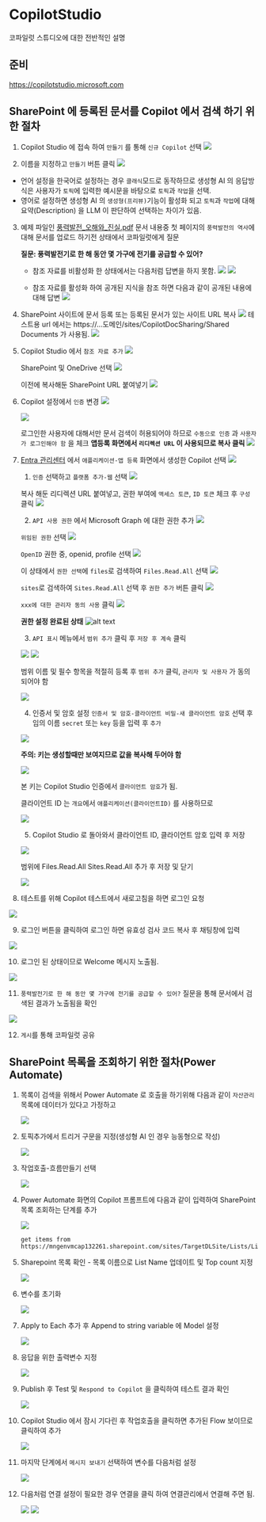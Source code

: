 # CopilotStudio
코파일럿 스튜디오에 대한 전반적인 설명

## 준비

https://copilotstudio.microsoft.com 




## SharePoint 에 등록된 문서를 Copilot 에서 검색 하기 위한 절차

1. Copilot Studio 에 접속 하여 `만들기` 를 통해 `신규 Copilot` 선택
![](images/2024-06-26-17-48-48.png)

2. 이름을 지정하고 `만들기` 버튼 클릭
![](images/2024-06-26-17-52-17.png)
- 언어 설정을 한국어로 설정하는 경우 `클래식`모드로 동작하므로 생성형 AI 의 응답방식은 사용자가 `토픽`에 입력한 예시문을 바탕으로 `토픽`과 `작업`을 선택.
- 영어로 설정하면 생성형 AI 의 `생성형(프리뷰)`기능이 활성화 되고 `토픽`과 `작업`에 대해 요약(Description) 을 LLM 이 판단하여 선택하는 차이가 있음.

3. 예제 파일인 [풍력발전_오해와_진실.pdf](files/풍력발전_오해와_진실.pdf) 문서 내용중 
첫 페이지의 `풍력발전의 역사`에 대해 문서를 업로드 하기전 상태에서 코파일럿에게 질문

    **질문: 풍력발전기로 한 해 동안 몇 가구에 전기를 공급할 수 있어?**

    - 참조 자료를 비활성화 한 상태에서는 다음처럼 답변을 하지 못함.
    ![](images/2024-06-26-18-04-31.png)
    ![](images/2024-06-26-18-16-51.png)

    - 참조 자료를 활성화 하여 공개된 지식을 참조 하면 다음과 같이 공개된 내용에 대해 답변
    ![](images/2024-06-26-18-16-12.png)

4. SharePoint 사이트에 문서 등록 또는 등록된 문서가 있는 사이트 URL 복사
    ![](images/2024-06-26-18-20-02.png)
    테스트용 url 에서는 https://...도메인/sites/CopilotDocSharing/Shared Documents 가 사용됨.
    ![](images/2024-06-26-18-22-25.png)

5. Copilot Studio 에서 `참조 자료 추가`
    ![](images/2024-06-26-18-24-20.png)

    SharePoint 및 OneDrive 선택
    ![](images/2024-06-26-18-25-10.png)

    이전에 복사해둔 SharePoint URL 붙여넣기
    ![](images/2024-06-26-18-27-42.png)

6. Copilot 설정에서 `인증` 변경
    ![](images/2024-06-26-18-29-47.png)

    ![](images/2024-06-26-18-30-04.png)

    로그인한 사용자에 대해서만 문서 검색이 허용되어야 하므로 `수동으로 인증` 과 `사용자가 로그인해야 함` 을 체크
    **앱등록 화면에서 `리디렉션 URL` 이 사용되므로 복사 클릭**
    ![](images/2024-06-26-18-32-36.png)

7. [Entra 관리센터](https://entra.microsoft.com) 에서 `애플리케이션-앱 등록` 화면에서 생성한 Copilot 선택
    ![](images/2024-06-26-18-36-56.png)

    1. `인증` 선택하고 `플랫폼 추가-웹` 선택
    ![](images/2024-06-26-18-57-38.png)

    복사 해둔 리디렉션 URL 붙여넣고, 권한 부여에 `액세스 토큰`, `ID 토큰` 체크 후 `구성` 클릭
    ![](images/2024-06-26-18-58-53.png)
    

    2. `API 사용 권한` 에서 Microsoft Graph 에 대한 권한 추가
    ![](images/2024-06-26-18-38-12.png)

    `위임된 권한` 선택
    ![](images/2024-06-26-18-39-33.png)

    `OpenID` 권한 중, openid, profile 선택
    ![](images/2024-06-26-18-40-09.png)

    이 상태에서 `권한 선택`에 `files`로 검색하여 `Files.Read.All` 선택
    ![](images/2024-06-26-18-41-13.png)

    `sites`로 검색하여 `Sites.Read.All` 선택 후 `권한 추가` 버튼 클릭
    ![](images/2024-06-26-18-42-07.png)

    `xxx에 대한 관리자 동의 사용` 클릭
    ![](images/2024-06-26-18-43-04.png)

    **권한 설정 완료된 상태**
    ![alt text](images/image.png)

    3. `API 표시` 메뉴에서 `범위 추가` 클릭 후 `저장 후 계속` 클릭

    ![](images/2024-06-26-18-45-25.png)
    ![](images/2024-06-26-18-46-05.png)

    범위 이름 및 필수 항목을 적절히 등록 후 `범위 추가` 클릭, `관리자 및 사용자` 가 동의 되어야 함

    ![](images/2024-06-26-18-47-24.png)

    4. 인증서 및 암호 설정
    `인증서 및 암호-클라이언트 비밀-새 클라이언트 암호` 선택 후 임의 이름 `secret` 또는 `key` 등을 입력 후 `추가`

    ![](images/2024-06-26-18-50-37.png)

    **주의: 키는 생성할때만 보여지므로 값을 복사해 두어야 함**

    ![](images/2024-06-26-18-52-09.png)

    본 키는 Copilot Studio 인증에서 `클라이언트 암호`가 됨.

    클라이언트 ID 는 `개요`에서 `애플리케이션(클라이언트ID)` 를 사용하므로

    ![](images/2024-06-26-18-53-56.png)

    5. Copilot Studio 로 돌아와서 클라이언트 ID, 클라이언트 암호 입력 후 저장

    ![](images/2024-06-26-19-01-35.png)

    범위에 Files.Read.All Sites.Read.All 추가 후 저장 및 닫기

    ![](images/2024-06-26-19-02-29.png)

8. 테스트를 위해 Copilot 테스트에서 새로고침을 하면 로그인 요청

![](images/2024-06-26-19-03-40.png)

9. 로그인 버튼을 클릭하여 로그인 하면 유효성 검사 코드 복사 후 채팅창에 입력

![](images/2024-06-26-19-04-10.png)

10. 로그인 된 상태이므로 Welcome 메시지 노출됨.

![](images/2024-06-26-19-05-00.png)

11. `풍력발전기로 한 해 동안 몇 가구에 전기를 공급할 수 있어?` 질문을 통해 문서에서 검색된 결과가 노출됨을 확인

![](images/2024-06-26-19-05-55.png)

12. `게시`를 통해 코파일럿 공유


## SharePoint 목록을 조회하기 위한 절차(Power Automate)

1. 목록이 검색을 위해서 Power Automate 로 호출을 하기위해 다음과 같이 `자산관리` 목록에 데이터가 있다고 가정하고

    ![](images/2024-07-02-19-31-11.png)

2. 토픽추가에서 트리거 구문을 지정(생성형 AI 인 경우 능동형으로 작성)

    ![](images/2024-07-02-19-32-29.png)

3. 작업호출-흐름만들기 선택

    ![](images/2024-07-02-19-33-06.png)

4. Power Automate 화면의 Copilot 프롬프트에 다음과 같이 입력하여 SharePoint 목록 조회하는 단계를 추가

    ![](images/2024-07-02-19-37-28.png)
    ```
    get items from https://mngenvmcap132261.sharepoint.com/sites/TargetDLSite/Lists/List/AllItems.aspx
    ```

5. Sharepoint 목록 확인 - 목록 이름으로 List Name 업데이트 및 Top count 지정

    ![](images/2024-07-02-19-48-07.png)
    

6. 변수를 초기화

    ![](images/2024-07-02-19-41-14.png)

7. Apply to Each 추가 후 Append to string variable 에 Model 설정

    ![](images/2024-07-02-19-44-52.png)

8. 응답을 위한 출력변수 지정

    ![](images/2024-07-02-19-46-57.png)

9. Publish 후 Test 및 `Respond to Copilot` 을 클릭하여 테스트 결과 확인

    ![](images/2024-07-02-19-49-54.png)

10. Copilot Studio 에서 잠시 기다린 후 작업호출을 클릭하면 추가된 Flow 보이므로 클릭하여 추가

    ![](images/2024-07-02-19-51-04.png)

11. 마지막 단계에서 `메시지 보내기` 선택하여 변수를 다음처럼 설정

    ![](images/2024-07-02-19-52-21.png)

12. 다음처럼 연결 설정이 필요한 경우 연결을 클릭 하여 연결관리에서 연결해 주면 됨. 

    ![](images/2024-07-02-19-53-14.png)
    ![](images/2024-07-02-19-55-20.png)
    